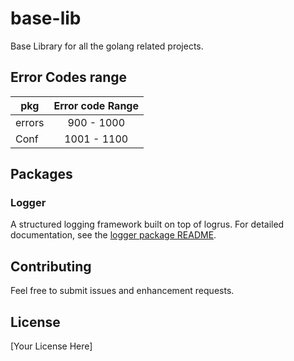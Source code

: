 # base-lib

Base Library for all the golang related projects.

## Error Codes range

| pkg               | Error code Range          |
| ----------------- |:-------------------------:|
| errors            | 900  - 1000               |
| Conf              | 1001 - 1100               |

## Packages

### Logger

A structured logging framework built on top of logrus. For detailed documentation, see the [logger package README](pkg/logger/README.md).

## Contributing

Feel free to submit issues and enhancement requests.

## License

[Your License Here]